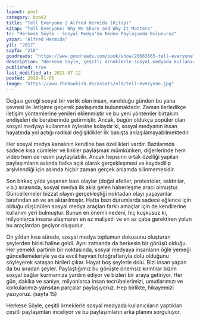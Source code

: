 ```yaml
---
layout: post  
category: book2  
title: "Tell Everyone | Alfred Hermida (Kitap)"  
kitap: "Tell Everyone: Why We Share and Why It Matters"  
tr: "Herkese Söyle - Sosyal Medya'da Neden Paylaşımda Bulunuruz"  
yazar: "Alfred Hermida"  
yil: "2017"  
sayfa: "216"  
goodreads: "https://www.goodreads.com/book/show/20663665-tell-everyone"
description: "Herkese Söyle, çeşitli örneklerle sosyal medyada kullanıcıların yaptıkları çeşitli paylaşımları inceliyor ve bu paylaşımların arka planını sorguluyor."
published: true
last_modified_at: 2021-07-12
posted: 2018-01-06
image: "https://www.thebookish.de/assets/old/tell-everyone.jpg"
---
```


Doğası gereği sosyal bir varlık olan insan, varolduğu günden bu yana çevresi ile iletişime geçerek paylaşımda bulunmaktadır. Zaman ilerledikçe iletişim yöntemlerine yenileri eklenmiştir ve bu yeni yöntemler birtakım endişeleri de beraberinde getirmiştir. Ancak, bugün oldukça popüler olan sosyal medyayı kullanmak öylesine kolaydır ki, sosyal medyanın insan hayatında yol açtığı radikal değişiklikler ilk bakışta anlaşılamayabilmektedir.  
  
Her sosyal medya kanalının kendine has özellikleri vardır. Bazılarında sadece kısa cümleler ve linkler paylaşmak mümkünken, diğerlerinde hem video hem de resim paylaşılabilir. Ancak hepsinin ortak özelliği yapılan paylaşımların aslında halka açık olarak gerçekleşmesi ve kaydedilip arşivlendiği için aslında hiçbir zaman gerçek anlamda silinmemesidir.  
  
Son birkaç yılda yaşanan bazı olaylar (doğal afetler, protestolar, saldırılar, v.b.) sırasında, sosyal medya ilk akla gelen haberleşme aracı olmuştur. Güncellemeler bizzat olayın gerçekleştiği noktadan olayı yaşayanlar tarafından an ve an aktarılmıştır. Hatta bazı durumlarda sadece eğlence için olduğu düşünülen sosyal medya araçları farklı amaçlar için de kendilerine kullanım yeri bulmuştur. Bunun en önemli nedeni, hiç kuşkusuz ki, milyonlarca insana ulaşmanın en az maliyetli ve en az çaba gerektiren yolun bu araçlardan geçiyor oluşudur.  
  
On yıldan kısa sürede, sosyal medya toplumun dokusunu oluşturan şeylerden birisi haline geldi. Aynı zamanda da herkesin bir görüşü olduğu. Her yemekli partinin bir noktasında, sosyal medyaya insanların öğle yemeği güncellemeleriyle ya da evcil hayvan fotoğraflarıyla dolu olduğunu söyleyerek sataşan birileri çıkar. Hayat boş şeylerle dolu. Bizi insan yapan da bu sıradan şeyler. Paylaştığımız bu görüşte önemsiz kırıntılar bizim sosyal bağlar kurmamıza yardım ediyor ve bizleri bir araya getiriyor. Her gün, dakika ve saniye, milyonlarca insan tecrübelerimizi, umutlarımızı ve korkularımızı yansıtan parçalar paylaşıyoruz. Hep birlikte, hikayemizi yazıyoruz. (sayfa 15)  
  
Herkese Söyle, çeşitli örneklerle sosyal medyada kullanıcıların yaptıkları çeşitli paylaşımları inceliyor ve bu paylaşımların arka planını sorguluyor.  
 
